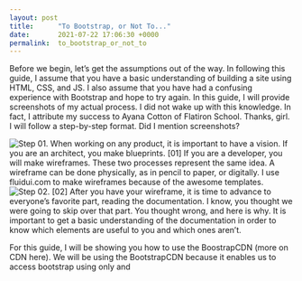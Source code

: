 ```yaml
---
layout: post
title:      "To Bootstrap, or Not To..."
date:       2021-07-22 17:06:30 +0000
permalink:  to_bootstrap_or_not_to
---
```


Before we begin, let’s get the assumptions out of the way. In following this guide, I assume that you have a basic understanding of building a site using HTML, CSS, and JS. I also assume that you have had a confusing experience with Bootstrap and hope to try again. In this guide, I will provide screenshots of my actual process. I did not wake up with this knowledge. In fact, I attribute my success to Ayana Cotton of Flatiron School. Thanks, girl. I will follow a step-by-step format. Did I mention screenshots?

![Step 01.](https://freight.cargo.site/w/2000/q/75/i/5a674c1147e035565e2472bdf626329dc88bc6f7df0c36627109e08cfcada630/sigmund-4UGmm3WRUoQ-unsplash.jpg)
When working on any product, it is important to have a vision. If you are an architect, you make blueprints. [01] If you are a developer, you will make wireframes. These two processes represent the same idea. A wireframe can be done physically, as in pencil to paper, or digitally. I use fluidui.com to make wireframes because of the awesome templates.
![Step 02.](https://freight.cargo.site/w/2000/q/75/i/386409dc314eef8f48e8394a37280d54e3afc762b1eb59ae9908719fbcf3e47e/Screen-Shot-2021-07-05-at-75857-PM.jpg)
[02] After you have your wireframe, it is time to advance to everyone’s favorite part, reading the documentation. I know, you thought we were going to skip over that part. You thought wrong, and here is why. It is important to get a basic understanding of the documentation in order to know which elements are useful to you and which ones aren’t.

For this guide, I will be showing you how to use the BoostrapCDN (more on CDN here). We will be using the BootstrapCDN because it enables us to access bootstrap using only <link> and <script> tags. Easy, yes? Since you read the docs, you know that there are templates that you can use instead of building out your html code out from scratch.

Read the complete guide [here](https://njeshe-ichi.me/To-Bootstrap-or-Not-To).

